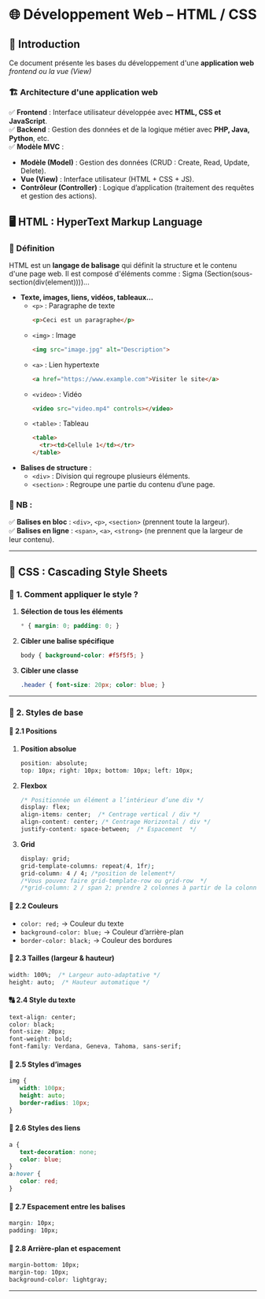 # 🌐 Développement Web – HTML / CSS  

## 📌 **Introduction**  

Ce document présente les bases du développement d'une **application web** *frontend ou la vue (View)*

### 🏗️ **Architecture d'une application web**  
✅ **Frontend** : Interface utilisateur développée avec **HTML, CSS et JavaScript**.  
✅ **Backend** : Gestion des données et de la logique métier avec **PHP, Java, Python**, etc.  
✅ **Modèle MVC** :  
- **Modèle (Model)** : Gestion des données (CRUD : Create, Read, Update, Delete).  
- **Vue (View)** : Interface utilisateur (HTML + CSS + JS).  
- **Contrôleur (Controller)** : Logique d’application (traitement des requêtes et gestion des actions).  


## 🖥️ **HTML : HyperText Markup Language**  

### 🔹 Définition  
HTML est un **langage de balisage** qui définit la structure et le contenu d'une page web. Il est composé d'éléments comme : Sigma (Section(sous-section(div(element))))...
- **Texte, images, liens, vidéos, tableaux…**  
   - `<p>` : Paragraphe de texte  
      ```html
      <p>Ceci est un paragraphe</p>
      ```
   - `<img>` : Image  
      ```html
      <img src="image.jpg" alt="Description">
      ```
   - `<a>` : Lien hypertexte  
      ```html
      <a href="https://www.example.com">Visiter le site</a>
      ```
   - `<video>` : Vidéo  
      ```html
      <video src="video.mp4" controls></video>
      ```
   - `<table>` : Tableau  
      ```html
      <table>
        <tr><td>Cellule 1</td></tr>
      </table>
      ```  
- **Balises de structure** :  
  - `<div>` : Division qui regroupe plusieurs éléments.  
  - `<section>` : Regroupe une partie du contenu d’une page.   

### 🔹 NB :  
✅ **Balises en bloc** : `<div>`, `<p>`, `<section>` (prennent toute la largeur).  
✅ **Balises en ligne** : `<span>`, `<a>`, `<strong>` (ne prennent que la largeur de leur contenu).  

---

## 🎨 **CSS : Cascading Style Sheets**  

### 🎨 **1. Comment appliquer le style ?**  
1. **Sélection de tous les éléments**  
   ```css
   * { margin: 0; padding: 0; }
   ```  
2. **Cibler une balise spécifique**  
   ```css
   body { background-color: #f5f5f5; }
   ```  
3. **Cibler une classe**  
   ```css
   .header { font-size: 20px; color: blue; }
   ```  

---

### 🎯 **2. Styles de base**  

#### 📌 **2.1 Positions**  
1. **Position absolue**
   ```css
   position: absolute;
   top: 10px; right: 10px; bottom: 10px; left: 10px;
   ```  
2. **Flexbox**
   ```css
   /* Positionnée un élément a l’intérieur d’une div */
   display: flex;
   align-items: center;  /* Centrage vertical / div */
   align-content: center; /* Centrage Horizontal / div */
   justify-content: space-between;  /* Espacement  */
   ```  
3. **Grid**
   ```css
   display: grid;
   grid-template-columns: repeat(4, 1fr);
   grid-column: 4 / 4; /*position de lelement*/
   /*Vous pouvez faire grid-template-row ou grid-row  */
   /*grid-column: 2 / span 2; prendre 2 colonnes à partir de la colonne 2 */
   ```  

#### 🎨 **2.2 Couleurs**  
- `color: red;` → Couleur du texte  
- `background-color: blue;` → Couleur d’arrière-plan  
- `border-color: black;` → Couleur des bordures  

#### 📏 **2.3 Tailles (largeur & hauteur)**  
```css
width: 100%;  /* Largeur auto-adaptative */
height: auto;  /* Hauteur automatique */
```  

#### 🔠 **2.4 Style du texte**  
```css
text-align: center;
color: black;
font-size: 20px;
font-weight: bold;
font-family: Verdana, Geneva, Tahoma, sans-serif;
```  

#### 📸 **2.5 Styles d’images**  
```css
img {
   width: 100px;
   height: auto;
   border-radius: 10px;
}
```  

#### 🔗 **2.6 Styles des liens**  
```css
a {
   text-decoration: none;
   color: blue;
}
a:hover {
   color: red;
}
```  

#### 📏 **2.7 Espacement entre les balises**  
```css
margin: 10px;
padding: 10px;
```  

#### 🎨 **2.8 Arrière-plan et espacement**  
```css
margin-bottom: 10px;
margin-top: 10px;
background-color: lightgray;
```  

---
